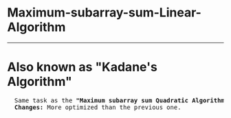 # Maximum-subarray-sum-Linear-Algorithm
---  
# Also known as <b>"Kadane's Algorithm"</b>
<pre>
  Same task as the <b>"Maximum subarray sum Quadratic Algorithm"</b> in the repositories.  
  <b>Changes:</b> More optimized than the previous one.
</pre>
